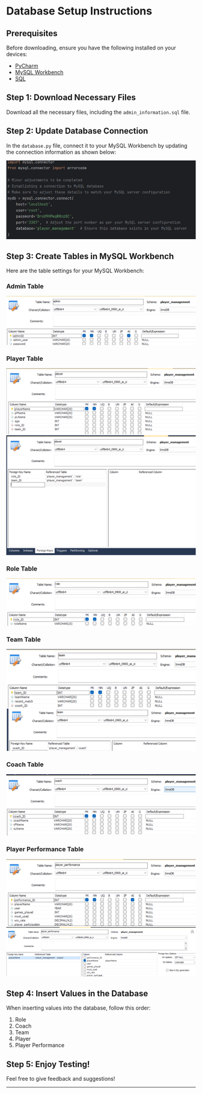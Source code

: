 # Database Setup Instructions

## Prerequisites
Before downloading, ensure you have the following installed on your devices:
- [PyCharm](https://www.jetbrains.com/pycharm/download/)
- [MySQL Workbench](https://dev.mysql.com/downloads/workbench/)
- [SQL](https://www.microsoft.com/en-us/sql-server/sql-server-downloads)

## Step 1: Download Necessary Files
Download all the necessary files, including the `admin_information.sql` file.

## Step 2: Update Database Connection
In the `database.py` file, connect it to your MySQL Workbench by updating the connection information as shown below:

![Database Connection](img.png)

## Step 3: Create Tables in MySQL Workbench
Here are the table settings for your MySQL Workbench:

### Admin Table
![Admin Table](img_1.png)

### Player Table
![Player Table](img_2.png)
![Player Table](img_3.png)

### Role Table
![Role Table](img_4.png)

### Team Table
![Team Table](img_5.png)
![Team Table](img_6.png)

### Coach Table
![Coach Table](img_7.png)

### Player Performance Table
![Player Performance Table](img_8.png)
![Player Performance Table](img_9.png)

## Step 4: Insert Values in the Database
When inserting values into the database, follow this order:
1. Role
2. Coach
3. Team
4. Player
5. Player Performance

## Step 5: Enjoy Testing!
Feel free to give feedback and suggestions!

---
